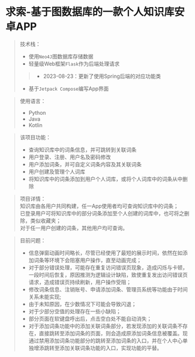 # 求索-基于图数据库的一款个人知识库安卓APP

>技术栈：
>- 使用`Neo4J`图数据库存储数据
>- 轻量级Web框架`Flask`作为后端处理请求
>>- 2023-08-23：更新了使用Spring后端的对应功能类
>- 基于`Jetpack Compose`编写App界面

>使用语言：
>- Python
>- Java
>- Kotlin

>该项目功能：
>- 查询知识库中的词条信息，并可跳转到关联词条
>- 用户登录、注册、用户名及密码修改
>- 用户添加词条，并可自定义词条内容及其关联词条
>- 用户创建及管理个人词库
>- 将知识库中的词条添加到用户个人词库，或将个人词库中的词条从中删除

>项目详情：\
知识库由各用户共同构建，任一App使用者均可查询知识库中的词条；\
已登录用户可将知识库中的部分词条添加至个人创建的词库中，也可将之删除，类似收藏夹；\
对于任一用户创建的词条，其他用户均可查询。

>目前问题：
>- 信息弹窗动画时间略长，尽管已经使用了最短的展示时间，依然在如添加词条等环境下会阻塞用户操作，直至动画完成；
>- 对于部分错误处理，可能存在重复访问错误页现象，造成闪烁与卡顿，一段时间后恢复，原因推测为逻辑设计缺陷，致使重复发出访问错误页请求，造成错误页持续刷新，用户操作受阻；
>- 修改词条信息、注销账号、申请添加词条、管理员系统等功能由于时间关系未能实现;
>- 由于未知原因，在少数情况下可能会导致闪退；
>- 对于少部分空值的处理存在一些小缺陷；
>- 部分页面在软键盘呼出后，点击空白处不能自动消失；
>- 对于添加词条功能中的添加关联词条部分，若发现添加的关联词条不存在，直接跳转至添加词条的页面，则会造成原添加词条信息被覆盖。现通过禁用添加词条功能部分的跳转至添加词条的入口，并在个人中心单独增添跳转至添加关联词条功能的入口，实现功能的平替。
